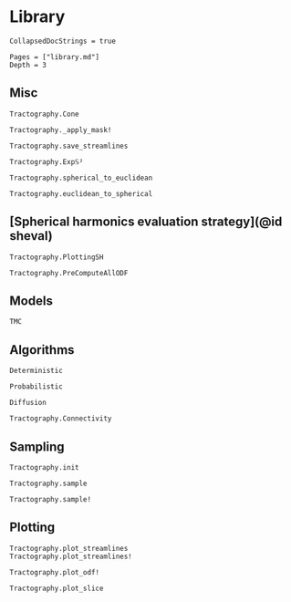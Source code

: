 # Library

```@meta
CollapsedDocStrings = true
```

```@contents
Pages = ["library.md"]
Depth = 3
```

## Misc

```@docs
Tractography.Cone
```

```@docs
Tractography._apply_mask!
```

```@docs
Tractography.save_streamlines
```

```@docs
Tractography.Exp𝕊²
```

```@docs
Tractography.spherical_to_euclidean
```

```@docs
Tractography.euclidean_to_spherical
```

## [Spherical harmonics evaluation strategy](@id sheval)

```@docs
Tractography.PlottingSH
```

```@docs
Tractography.PreComputeAllODF
```

## Models

```@docs
TMC
```

## Algorithms

```@docs
Deterministic
```

```@docs
Probabilistic
```

```@docs
Diffusion
```

```@docs
Tractography.Connectivity
```

## Sampling

```@docs
Tractography.init
```

```@docs
Tractography.sample
```

```@docs
Tractography.sample!
```

## Plotting

```@docs
Tractography.plot_streamlines
Tractography.plot_streamlines!
```

```@docs
Tractography.plot_odf!
```

```@docs
Tractography.plot_slice
```

